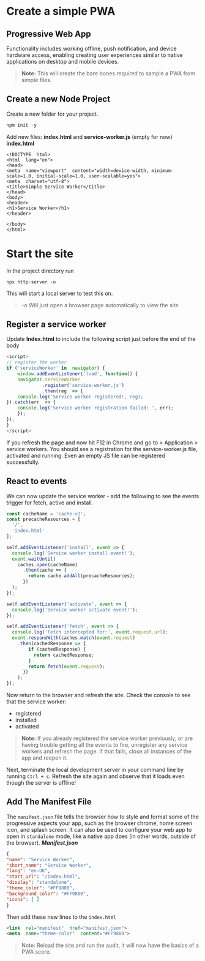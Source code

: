 # Create a simple PWA

## Progressive Web App

Functionality includes working offline, push notification, and device hardware access, enabling creating user experiences similar to native applications on desktop and mobile devices.

> **Note:** This will create the bare bones required to sample a PWA from simple files.

## Create a new Node Project

Create a new folder for your project.
```javascript
npm init -y
```
Add new files: **index.html** and **service-worker.js** (empty for now)
**index.html**
```
<!DOCTYPE  html>
<html  lang="en">
<head>
<meta  name="viewport"  content="width=device-width, minimum-scale=1.0, initial-scale=1.0, user-scalable=yes">
<meta  charset="utf-8">
<title>Simple Service Worker</title>
</head>
<body>
<header>
<h1>Service Worker</h1>
</header>

</body>
</html>
```

# Start the site

In the project directory run 
```
npx http-server -o
```
This will start a local server to test this on.
> -o Will just open a browser page automatically to view the site

## Register a service worker

Update **Index.html** to include the following script just before the end of the body
```javascript
<script>
// register the worker
if ('serviceWorker' in  navigator) {
	window.addEventListener('load', function() {
	navigator.serviceWorker
			 .register('service-worker.js')
			 .then(reg  => {
	console.log('Service worker registered!, reg);
}).catch(err  => {
	console.log('Service worker registration failed: ', err);
	});
});
}
</script>
```

If you refresh the page and now hit F12 in Chrome and go to > Application > service workers. You should see a registration for the service-worker.js file, activated and running. Even an empty JS file can be registered successfully.

## React to events

We can now update the service worker - add the following to see the events trigger for fetch, active and install.

```javascript
const cacheName = 'cache-v1';
const precacheResources = [
  '/',
  'index.html'
];

self.addEventListener('install', event => {
  console.log('Service worker install event!');
  event.waitUntil(
    caches.open(cacheName)
      .then(cache => {
        return cache.addAll(precacheResources);
      })
  );
});

self.addEventListener('activate', event => {
  console.log('Service worker activate event!');
});

self.addEventListener('fetch', event => {
  console.log('Fetch intercepted for:', event.request.url);
  event.respondWith(caches.match(event.request)
    .then(cachedResponse => {
        if (cachedResponse) {
          return cachedResponse;
        }
        return fetch(event.request);
      })
    );
});
```
Now return to the browser and refresh the site. Check the console to see that the service worker:

-   registered
-   installed
-   activated

>**Note:**  If you already registered the service worker previously, or are having trouble getting all the events to fire, unregister any service workers and refresh the page. If that fails, close all instances of the app and reopen it.

Next, terminate the local development server in your command line by running  `Ctrl + c`. Refresh the site again and observe that it loads even though the server is offline!

## Add The Manifest File
The `manifest.json` file tells the browser how to style and format some of the progressive aspects your app, such as the browser chrome, home screen icon, and splash screen. It can also be used to configure your web app to open in `standalone` mode, like a native app does (in other words, outside of the browser).
***Manifest.json***
```json
{
"name": "Service Worker",
"short_name": "Service Worker",
"lang": "en-UK",
"start_url": "/index.html",
"display": "standalone",
"theme_color": "#FF9800",
"background_color": "#FF9800",
"icons": [ ]
}
```
Then add these new lines to the `index.html`
```html
<link  rel="manifest"  href="manifest.json">
<meta  name="theme-color"  content="#FF9800">
```
> Note: Reload the site and run the audit, it will now have the basics of a PWA score.


